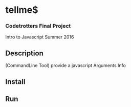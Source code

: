 # tellme$

### Codetrotters Final Project
Intro to Javascript Summer 2016

## Description
(CommandLine Tool) provide a javascript Arguments Info

## Install

## Run
